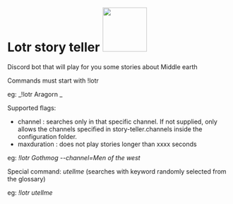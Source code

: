 # Lotr story teller <img src="https://user-images.githubusercontent.com/14835837/113698685-9dcec280-96cc-11eb-9b5a-e72cb1b8bd75.png" width="100" height="100"> 

Discord bot that will play for you some stories about Middle earth

Commands must start with !lotr

eg: _!lotr Aragorn _

Supported flags: 
  - channel : searches only in that specific channel. If not supplied, only allows the channels specified in story-teller.channels inside the configuration folder.
  - maxduration : does not play stories longer than xxxx seconds

eg: _!lotr Gothmog --channel=Men of the west_

Special command: _utellme_ (searches with keyword randomly selected from the glossary)
 
eg: _!lotr utellme_




